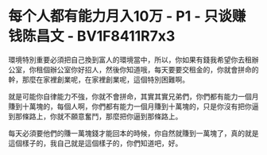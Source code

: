 # 每个人都有能力月入10万 - P1 - 只谈赚钱陈昌文 - BV1F8411R7x3

環境特別重要必須把自己換到富人的環境當中，所以，你如果有錢我希望你去租辦公室，你租個辦公室你好招人，然後你知道哦，每天要要交租金的，你就會拼命的幹，那麼在家裡創業呢，在家裡創業呢，這個特別困難啊。

就是可能你自律能力不強，你就不會拼命，其實其實兄弟們，你們都有能力一個月賺到十萬塊的，每個人啊，你們都有能力一個月賺到十萬塊的，只是你沒有把你逼到那條路上，你就不願意奮鬥，那麼把你逼到那條路上。

每天必須要他們的賺一萬塊錢才能回本的時候，你自然就賺到一萬塊了，真的就是這個樣子的，我自己就是這個樣子的，你們知道吧，好。

